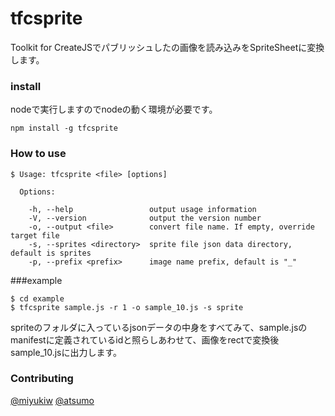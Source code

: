 tfcsprite
=========

Toolkit for CreateJSでパブリッシュしたの画像を読み込みをSpriteSheetに変換します。

### install
nodeで実行しますのでnodeの動く環境が必要です。

```
npm install -g tfcsprite
```

### How to use
```
$ Usage: tfcsprite <file> [options]

  Options:

    -h, --help                 output usage information
    -V, --version              output the version number
    -o, --output <file>        convert file name. If empty, override target file
    -s, --sprites <directory>  sprite file json data directory, default is sprites
    -p, --prefix <prefix>      image name prefix, default is "_" 
```
###example
```
$ cd example
$ tfcsprite sample.js -r 1 -o sample_10.js -s sprite
```

spriteのフォルダに入っているjsonデータの中身をすべてみて、sample.jsのmanifestに定義されているidと照らしあわせて、画像をrectで変換後sample_10.jsに出力します。

### Contributing
[@miyukiw](https://github.com/miyukiw)
[@atsumo](https://github.com/atsumo)
